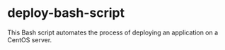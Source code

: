 # deploy-bash-script
This Bash script automates the process of deploying an application on a CentOS server.
